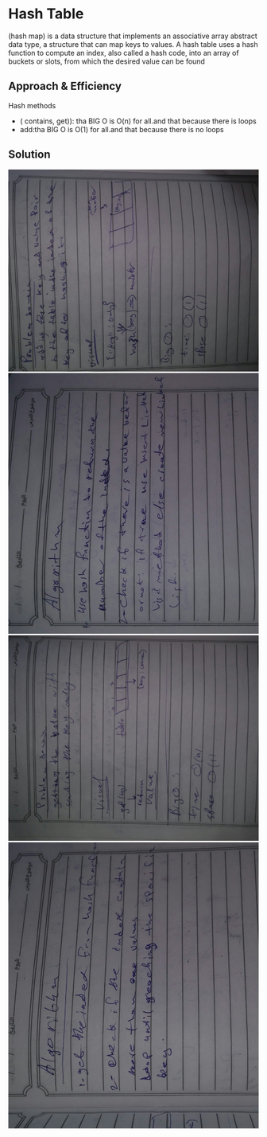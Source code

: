 # Hash Table
<!-- Short summary or background information -->
 (hash map) is a data structure that implements an associative array abstract data type, a structure that can map keys to values. A hash table uses a hash function to compute an index, also called a hash code, into an array of buckets or slots, from which the desired value can be found

## Approach & Efficiency
<!-- What approach did you take? Why? What is the Big O space/time for this approach? -->

Hash methods
- ( contains, get)): tha BIG O is O(n) for all.and that because there is loops<br />
- add:tha BIG O is O(1) for all.and that because there is no loops<br />


## Solution
![whiteboard images](../../../assets/hashtable/HT1.jpg)
![whiteboard images](../../../assets/hashtable/HT2.jpg)
![whiteboard images](../../../assets/hashtable/HT3.jpg)
![whiteboard images](../../../assets/hashtable/HT4.jpg)


